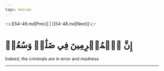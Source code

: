 ```yaml
---
tags: meccan
---
```


👈 [[54-46.md|Prev]] | [[54-48.md|Next]] 👉

# إِنَّ ٱلۡمُجۡرِمِينَ فِي ضَلَٰلٖ وَسُعُرٖ

Indeed, the criminals are in error and madness

---

